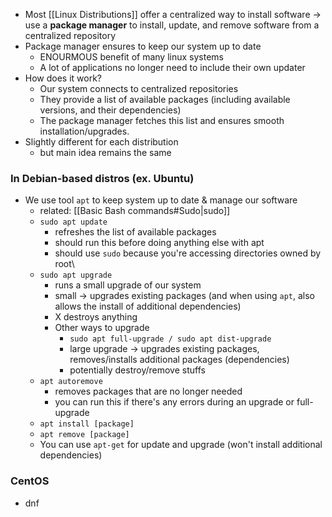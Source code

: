 - Most [[Linux Distributions]] offer a centralized way to install software -> use a **package manager** to install, update, and remove software from a centralized repository
- Package manager ensures to keep our system up to date
	- ENOURMOUS benefit of many linux systems
	- A lot of applications no longer need to include their own updater
- How does it work?
	- Our system connects to centralized repositories
	- They provide a list of available packages (including available versions, and their dependencies)
	- The package manager fetches this list and ensures smooth installation/upgrades.
- Slightly different for each distribution
	- but main idea remains the same

### In Debian-based distros (ex. Ubuntu)
- We use tool `apt` to keep system up to date & manage our software
	- related: [[Basic Bash commands#Sudo|sudo]]
	- `sudo apt update`
		- refreshes the list of available packages
		- should run this before doing anything else with apt
		- should use `sudo` because you're accessing directories owned by root\
	- `sudo apt upgrade`
		- runs a small upgrade of our system
		- small -> upgrades existing packages (and when using `apt`, also allows the install of additional dependencies)
		- X destroys anything
		- Other ways to upgrade
			- `sudo apt full-upgrade / sudo apt dist-upgrade`
			- large upgrade -> upgrades existing packages, removes/installs additional packages (dependencies)
			- potentially destroy/remove stuffs
	- `apt autoremove`
		- removes packages that are no longer needed
		- you can run this if there's any errors during an upgrade or full-upgrade
	- `apt install [package]`
	- `apt remove [package]`
	- You can use `apt-get` for update and upgrade (won't install additional dependencies)
### CentOS
- dnf